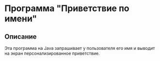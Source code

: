 # Программа "Приветствие по имени"

## Описание
Эта программа на Java запрашивает у пользователя его имя и выводит на экран персонализированное приветствие.